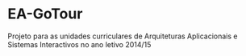 # EA-GoTour
Projeto para as unidades curriculares de Arquiteturas Aplicacionais e Sistemas Interactivos no ano letivo 2014/15
